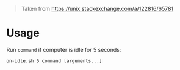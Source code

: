 > Taken from https://unix.stackexchange.com/a/122816/65781

# Usage 

Run `command` if computer is idle for 5 seconds:

```
on-idle.sh 5 command [arguments...]
```

